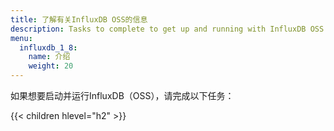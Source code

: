 ```yaml
---
title: 了解有关InfluxDB OSS的信息
description: Tasks to complete to get up and running with InfluxDB OSS.
menu:
  influxdb_1_8:
    name: 介绍
    weight: 20
---
```


如果想要启动并运行InfluxDB（OSS），请完成以下任务：

{{< children hlevel="h2" >}}
